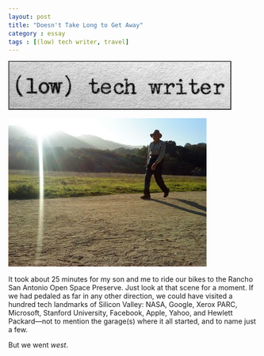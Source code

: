 ```yaml
---
layout: post
title: "Doesn't Take Long to Get Away"
category : essay
tags : [(low) tech writer, travel]
---
```

[![low tech writer](/assets/ltw/header14.jpg)](http://lowtechwriter.com)

[![A Thousand Words](/assets/ltw/athousandwords.jpg)](/assets/ltw/athousandwordsbg.jpg)

It took about 25 minutes for my son and me to ride our bikes to the Rancho San Antonio Open Space Preserve. Just look at that scene for a moment. If we had pedaled as far in any other direction, we could have visited a hundred tech landmarks of Silicon Valley: NASA, Google, Xerox PARC, Microsoft, Stanford University, Facebook, Apple, Yahoo, and Hewlett Packard&mdash;not to mention the garage(s) where it all started, and to name just a few.

But we went *west*. 
